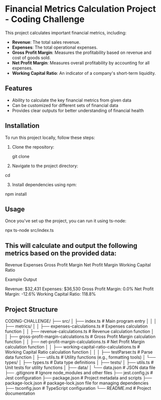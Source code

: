# Financial Metrics Calculation Project - Coding Challenge

This project calculates important financial metrics, including:
- **Revenue**: The total sales revenue.
- **Expenses**: The total operational expenses.
- **Gross Profit Margin**: Measures the profitability based on revenue and cost of goods sold.
- **Net Profit Margin**: Measures overall profitability by accounting for all expenses.
- **Working Capital Ratio**: An indicator of a company's short-term liquidity.

## Features
- Ability to calculate the key financial metrics from given data
- Can be customized for different sets of financial data
- Provides clear outputs for better understanding of financial health

## Installation

To run this project locally, follow these steps:

1. Clone the repository:

   git clone <repository-url>
  
2. Navigate to the project directory:

cd <project-folder>

3. Install dependencies using npm:

npm install

## Usage
Once you've set up the project, you can run it using ts-node:

npx ts-node src/index.ts

## This will calculate and output the following metrics based on the provided data:

Revenue
Expenses
Gross Profit Margin
Net Profit Margin
Working Capital Ratio

Example Output 

Revenue: $32,431
Expenses: $36,530
Gross Profit Margin: 0.0%
Net Profit Margin: -12.6%
Working Capital Ratio: 118.8%


## Project Structure
CODING-CHALLENGE/ ├── src/ │ ├── index.ts # Main program entry │ │ │ ├── metrics/ │ │ ├── expenses-calculations.ts # Expenses calculation function │ │ ├── revenue-calculations.ts # Revenue calculation function │ │ ├── gross-profit-margin-calculations.ts # Gross Profit Margin calculation function │ │ ├── net-profit-margin-calculations.ts # Net Profit Margin calculation function │ │ ├── working-capital-ratio-calculations.ts # Working Capital Ratio calculation function │ │ │ ├── testParser.ts # Parse data function │ ├── utils.ts # Utility functions (e.g., formatting tools) │ └── types/ │ ├── types.ts # Data type definitions │ ├── tests/ │ ├── utils.ts # Unit tests for utility functions │ ├── data/ │ └── data.json # JSON data file ├── .gitignore # Ignore node_modules and other files ├── jest.config.js # Jest configuration ├── package.json # Project metadata and scripts ├── package-lock.json # package-lock.json file for managing dependencies ├── tsconfig.json # TypeScript configuration └── README.md # Project documentation



